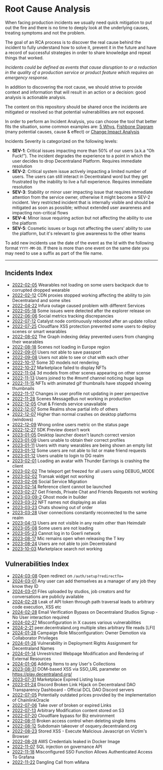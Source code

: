 # Root Cause Analysis

When facing production incidents we usually need quick mitigation to put out the fire and there is no time to deeply look at the underlying causes, treating symptoms and not the problem.

The goal of an RCA process is to discover the real cause behind the incident to fully understand how to solve it, prevent it in the future and have a record of successful strategies in order to share knowledge and repeat things that worked.

_Incidents could be defined as events that cause disruption to or a reduction in the quality of a production service or product feature which requires an emergency response._

In addition to discovering the root cause, we should strive to provide context and information that will result in an action or a decision: good analysis is actionable analysis.

The content on this repository should be shared once the incidents are mitigated or resolved so that potential vulnerabilities are not exposed.

In order to perform an Incident Analysis, you can choose the tool that better fits the situation, some common examples are: [5 Whys](https://en.wikipedia.org/wiki/Five_whys), [Fishbone Diagram](https://en.wikipedia.org/wiki/Ishikawa_diagram) (many potential causes, cause & effect) or [Change Impact Analysis](https://en.wikipedia.org/wiki/Change_impact_analysis)

Incidents Severity is categorized on the following levels:

- **SEV-1**: Critical issues impacting more than 50% of our users (a.k.a “Oh Fuck!”). The incident degrades the experience to a point in which the user decides to drop Decentraland Platform. Requires immediate resolution
- **SEV-2**: Critical system issue actively impacting a limited number of users. The users can still interact in Decentraland word but they get frustrated by the inability to live a full experience. Requires immediate resolution
- **SEV-3**: Stability or minor user impacting issue that requires immediate attention from the service owner, otherwise it might become a SEV-2 incident. Very restricted incident that is internally visible and should be mitigated as soon as possible; without extended user awareness and impacting non-critical flows
- **SEV-4**: Minor issue requiring action but not affecting the ability to use the platform
- **SEV-5**: Cosmetic issues or bugs not affecting the users’ ability to use the platform, but it's relevant to give awareness to the other teams

To add new incidents use the date of the event as the Id with the following format `YYYY-MM-DD`. If there is more than one event on the same date you may need to use a suffix as part of the file name.

---

## Incidents Index

- [2022-02-05](incidents/2022-02-05.md) Wearables not loading on some users backpack due to corrupted dropped wearable
- [2022-02-12](incidents/2022-02-12.md) CDN proxies stopped working affecting the ability to join Decentraland and some sites
- [2022-04-22](incidents/2022-04-22.md) Infura outage caused problem with different Services
- [2022-05-18](incidents/2022-05-18.md) Some issues were detected after the explorer release on
- [2022-06-06](incidents/2022-06-06.md) Social metrics tracking discrepancies
- [2022-07-12](incidents/2022-07-12.md) Catalyst node continuously rebooted after an update rollout
- [2022-07-25](incidents/2022-07-25.md) Cloudflare XSS protection prevented some users to deploy scenes or smart wearables
- [2022-08-02](incidents/2022-08-02.md) The Graph indexing delay prevented users from changing their wearables
- [2022-08-18](incidents/2022-08-18.md) Scenes not loading in Europe region
- [2022-09-01](incidents/2022-09-01.md) Users not able to save passport
- [2022-09-08](incidents/2022-09-08.md) Users not able to see or chat with each other
- [2022-10-17](incidents/2022-10-17.md) Some 3D models not rendering
- [2022-10-27](incidents/2022-10-27.md) Marketplace failed to display NFTs
- [2022-11-04](incidents/2022-11-04.md) 3d models from other scenes appearing on other scense
- [2022-11-13](incidents/2022-11-13.md) Users joined to the #mvmf channel noticing huge lags
- [2022-11-15](incidents/2022-11-15.md) NFTs with animated gif thumbnails have stopped showing thumbnails
- [2022-11-17](incidents/2022-11-17.md) Changes in user profile not updating in peer perspective
- [2022-11-28](incidents/2022-11-28.md) Scenes MessageBus not working in production
- [2022-12-05](incidents/2022-12-05-01.md) Chat & Friends service unavailable
- [2022-12-07](incidents/2022-12-07.md) Some Realms show partial info of others
- [2022-12-07](incidents/2022-12-07-2.md) Higher than normal crashes on desktop platforms (windows)
- [2022-12-09](incidents/2022-12-09.md) Wrong online users metric on the status page
- [2022-12-27](incidents/2022-12-27.md) SDK Preview doesn’t work
- [2023-01-05](incidents/2023-01-05.md) Desktop launcher doesn't launch correct version
- [2023-01-09](incidents/2023-01-09.md) Users unable to obtain their correct profiles
- [2023-01-11](incidents/2023-01-11.md) Users with many wearables are being shown an empty list
- [2023-01-12](incidents/2023-01-12.md) Some users are not able to list or make friend requests
- [2023-01-12](incidents/2023-01-12-2.md) Users unable to login to DG realm
- [2023-02-01](incidents/2023-02-01.md) Loading an avatar with Thunder Earrings is crashing the client
- [2023-02-02](incidents/2023-02-02.md) The teleport get freezed for all users using DEBUG_MODE
- [2023-02-02](incidents/2023-02-02-2.md) Transak widget not working
- [2023-02-06](incidents/2023-02-06.md) Social Service Migration
- [2023-02-14](incidents/2023-02-14.md) Reference client cannot be launched
- [2023-02-27](incidents/2023-02-27.md) Get Friends, Private Chat and Friends Requests not working
- [2023-03-09-2](incidents/2023-03-09-2.md) Ghost mode in builder
- [2023-03-22](incidents/2023-03-22.md) NFT names not displaying as alias
- [2023-03-23](incidents/2023-03-23.md) Chats showing out of order
- [2023-03-28](incidents/2023-03-28.md) User connections constantly reconnected to the same realm
- [2023-04-13](incidents/2023-04-13.md) Users are not visible in any realm other than Heimdallr
- [2023-05-08](incidents/2023-05-08.md) Some users are not loading
- [2023-05-23](incidents/2023-05-23.md) Cannot log in to Goerli network
- [2023-08-17](incidents/2023-08-17.md) Mic remains open when releasing the T key
- [2023-08-24](incidents/2023-08-24.md) Users are not able to join Decentraland
- [2023-10-03](incidents/2023-10-03.md) Marketplace search not working

## Vulnerabilities Index

- [2024-03-08](vulnerabilities/2024-03-08.md) Open redirect on `/auth/setup?redirectTo=`
- [2024-03-01](vulnerabilities/2024-03-01-2.md) Any user can add themselves as a manager of any job they know they ID
- [2024-03-01](vulnerabilities/2024-03-01.md) Files uploaded by studios, job creators and for conversations are publicly available
- [2024-02-28](vulnerabilities/2024-02-28-2.md) Leak of API token through path traversal leads to arbitrary code execution, XSS etc
- [2024-02-28](vulnerabilities/2024-02-28.md) Email Verification Bypass on Decentraland Studios Signup - No User interaction required
- [2024-02-27](vulnerabilities/2024-02-27.md) Misconfiguration in X causes various vulnerabilities
- [2024-2-21](vulnerabilities/2024-02-21.md) peer.decentraland.org multiple sites arbitrary file reads [LFI]
- [2024-01-28](vulnerabilities/2024-01-28.md) Campaign Role Misconfiguration: Owner Demotion via Collaborator Privileges
- [2024-01-26](vulnerabilities/2024-01-26.md) Vulnerability in Deployment Rights Assignment for Decentraland Names
- [2024-01-14](vulnerabilities/2024-01-14.md) Unrestricted Webpage Modification and Rendering of External Resources
- [2024-01-06](vulnerabilities/2024-01-06.md) Adding Items to any User's Collections
- [2023-08-31](vulnerabilities/2023-08-31.md) DOM-based XSS via SSO_URL parameter on https://play.decentraland.org/
- [2023-07-31](vulnerabilities/2023-07-31.md) Marketplace Expired Listing Issue
- [2023-01-24](vulnerabilities/2023-01-24.md) Discord Broken Link Hijack on Decentraland DAO Transparency Dashboard - Official DCL DAO Discord servers
- [2022-07-05](vulnerabilities/2022-07-05.md) Potentially outdated prices provided by the implementation of ChainlinkOracle
- [2022-07-06](vulnerabilities/2022-07-06.md) Take over of broken or expired Links
- [2022-07-13](vulnerabilities/2022-07-13.md) Arbitrary Modification content stored on S3
- [2022-07-20](vulnerabilities/2022-07-20.md) Cloudflare bypass for Biz environment
- [2022-08-11](vulnerabilities/2022-08-11.md) Broken access control when deleting single items
- [2022-08-12](vulnerabilities/2022-08-12.md) Subdomain takeover of osquery.decentraland.org
- [2022-08-23](vulnerabilities/2022-08-23.md) Stored XSS - Execute Malicious Javascript on Victim's Browser
- [2022-08-28](vulnerabilities/2022-08-28.md) AWS Credentials leaked in Docker Image
- [2022-11-07](vulnerabilities/2022-11-07.md) SQL injection on governance API
- [2022-11-18](vulnerabilities/2022-11-18.md) Misconfigured SSO Function Allows Authenticated Access To Grafana
- [2022-11-22](vulnerabilities/2022-11-22.md) Dangling Call from wMana
